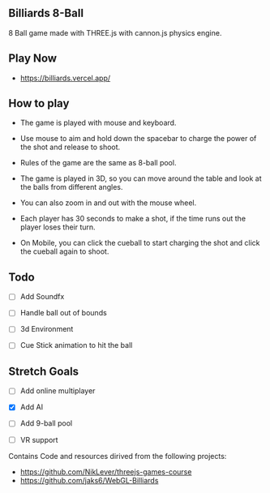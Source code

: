 ## Billiards 8-Ball 
8 Ball game made with THREE.js with cannon.js physics engine. 

## Play Now
- https://billiards.vercel.app/

## How to play
- The game is played with mouse and keyboard.
- Use mouse to aim and hold down the spacebar to charge the power of the shot and release to shoot.
- Rules of the game are the same as 8-ball pool.
- The game is played in 3D, so you can move around the table and look at the balls from different angles.
- You can also zoom in and out with the mouse wheel.
- Each player has 30 seconds to make a shot, if the time runs out the player loses their turn.

- On Mobile, you can click the cueball to start charging the shot and click the cueball again to shoot.


## Todo
- [ ] Add Soundfx
- [ ] Handle ball out of bounds
- [ ] 3d Environment
- [ ] Cue Stick animation to hit the ball


## Stretch Goals
- [ ] Add online multiplayer
- [x] Add AI
- [ ] Add 9-ball pool
- [ ] VR support





Contains Code and resources dirived from the following projects:
- https://github.com/NikLever/threejs-games-course 
- https://github.com/jaks6/WebGL-Billiards
